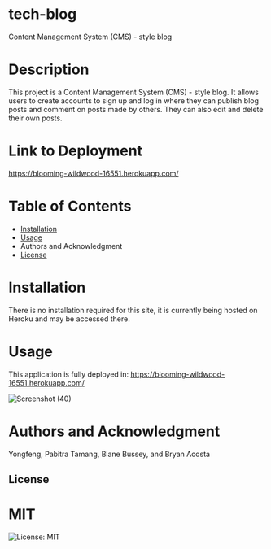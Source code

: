 # tech-blog
 Content Management System (CMS) - style blog

# Description
This project is a Content Management System (CMS) - style blog. It allows users to create accounts to sign up and log in where they can publish blog posts and comment on posts made by others. They can also edit and delete their own posts.

# Link to Deployment
https://blooming-wildwood-16551.herokuapp.com/

# Table of Contents
* [Installation](#installation)
* [Usage](#usage)
* Authors and Acknowledgment
* [License](#license)

# Installation
There is no installation required for this site, it is currently being hosted on Heroku and may be accessed there.
 
# Usage
This application is fully deployed in: 
https://blooming-wildwood-16551.herokuapp.com/

![Screenshot (40)](https://user-images.githubusercontent.com/90426266/148706499-0d2cd237-e13b-4a3d-a2b3-a728ee8c65c2.png)

# Authors and Acknowledgment
Yongfeng,
Pabitra Tamang,
Blane Bussey, and
Bryan Acosta

## License
  # MIT
  ![License: MIT](https://img.shields.io/badge/License-MIT-yellow.svg)

